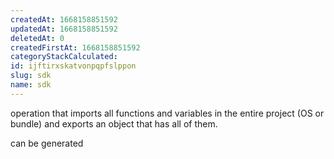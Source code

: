 ```yaml
---
createdAt: 1668158851592
updatedAt: 1668158851592
deletedAt: 0
createdFirstAt: 1668158851592
categoryStackCalculated: 
id: ijftirxskatvonpqpfslppon
slug: sdk
name: sdk
---
```


operation that imports all functions and variables in the entire project (OS or bundle) and exports an object that has all of them.

can be generated

